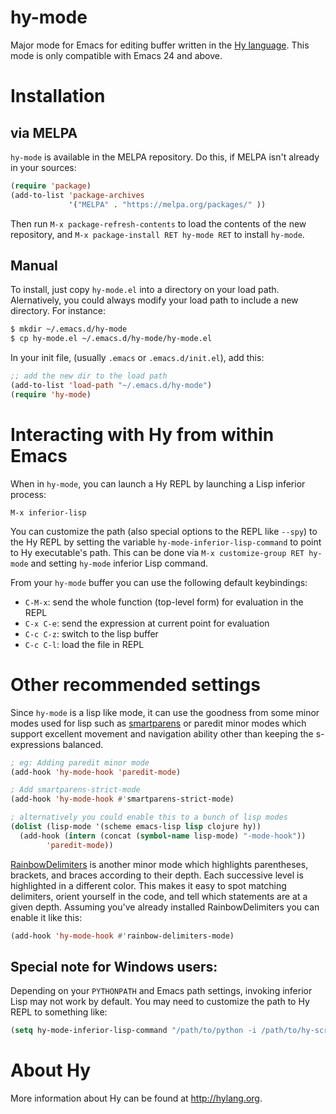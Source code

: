 hy-mode
=======

Major mode for Emacs for editing buffer written in the [Hy language](http://docs.hylang.org/en/latest/). This mode
is only compatible with Emacs 24 and above.


Installation
============

via MELPA
---------

`hy-mode` is available in the MELPA repository. Do this, if MELPA isn't
already in your sources:

```el
(require 'package)
(add-to-list 'package-archives
             '("MELPA" . "https://melpa.org/packages/" ))
```

Then run `M-x package-refresh-contents` to load the contents of the new
repository, and `M-x package-install RET hy-mode RET` to install `hy-mode`.


Manual
------

To install, just copy `hy-mode.el` into a directory on your
load path. Alernatively, you could always modify your load path to include a
new directory. For instance:

```sh
$ mkdir ~/.emacs.d/hy-mode
$ cp hy-mode.el ~/.emacs.d/hy-mode/hy-mode.el
```

In your init file, (usually `.emacs` or `.emacs.d/init.el`), add this:

```el
;; add the new dir to the load path
(add-to-list 'load-path "~/.emacs.d/hy-mode")
(require 'hy-mode)
```

Interacting with Hy from within Emacs
=====================================

When in `hy-mode`, you can launch a Hy REPL by launching a Lisp inferior
process:

```
M-x inferior-lisp
```

You can customize the path (also special options to the REPL like
`--spy`) to the Hy REPL by setting the variable
`hy-mode-inferior-lisp-command` to point to Hy executable's path. This
can be done via `M-x customize-group RET hy-mode` and setting `hy-mode`
inferior Lisp command.

From your `hy-mode` buffer you can use the following default keybindings:

+ `C-M-x`: send the whole function (top-level form) for evaluation in the REPL
+ `C-x C-e`: send the expression at current point for evaluation
+ `C-c C-z`: switch to the lisp buffer
+ `C-c C-l`: load the file in REPL

Other recommended settings
==========================

Since `hy-mode` is a lisp like mode, it can use the goodness from some
minor modes used for lisp such as
[smartparens](https://github.com/Fuco1/smartparens) or paredit minor
modes which support excellent movement and navigation ability other
than keeping the s-expressions balanced.

```el
; eg: Adding paredit minor mode
(add-hook 'hy-mode-hook 'paredit-mode)

; Add smartparens-strict-mode
(add-hook 'hy-mode-hook #'smartparens-strict-mode)

; alternatively you could enable this to a bunch of lisp modes
(dolist (lisp-mode '(scheme emacs-lisp lisp clojure hy))
  (add-hook (intern (concat (symbol-name lisp-mode) "-mode-hook"))
		'paredit-mode))

```

[RainbowDelimiters](https://github.com/Fanael/rainbow-delimiters) is another minor mode which highlights parentheses, brackets, and braces according to their depth. Each successive level is highlighted in a different color. This makes it easy to spot matching delimiters, orient yourself in the code, and tell which statements are at a given depth. Assuming you've already installed RainbowDelimiters you can enable it like this:

```el
(add-hook 'hy-mode-hook #'rainbow-delimiters-mode)

```

Special note for Windows users:
-------------------------------

Depending on your `PYTHONPATH` and Emacs path settings, invoking
inferior Lisp may not work by default. You may need to customize the
path to Hy REPL to something like:

```el
(setq hy-mode-inferior-lisp-command "/path/to/python -i /path/to/hy-script.py")
```

About Hy
========

More information about Hy can be found at http://hylang.org.
